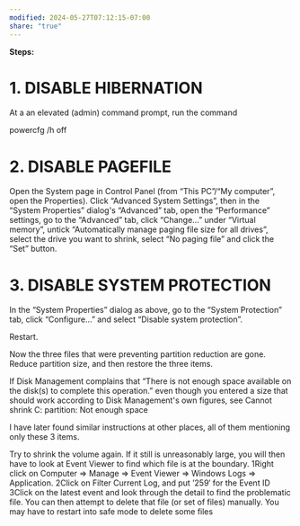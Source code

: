 ```yaml
---
modified: 2024-05-27T07:12:15-07:00
share: "true"
---
```

**Steps:**

# 1. DISABLE HIBERNATION

At a an elevated (admin) command prompt, run the command

powercfg /h off

# 2. DISABLE PAGEFILE

Open the System page in Control Panel (from “This PC”/“My computer”, open the Properties). Click “Advanced System Settings”, then in the “System Properties” dialog's “Advanced” tab, open the “Performance” settings, go to the “Advanced” tab, click “Change…” under “Virtual memory”, untick “Automatically manage paging file size for all drives”, select the drive you want to shrink, select “No paging file” and click the “Set” button.

# 3. DISABLE SYSTEM PROTECTION

In the “System Properties” dialog as above, go to the “System Protection” tab, click “Configure…” and select “Disable system protection”.

Restart.

Now the three files that were preventing partition reduction are gone. Reduce partition size, and then restore the three items.

If Disk Management complains that “There is not enough space available on the disk(s) to complete this operation.” even though you entered a size that should work according to Disk Management's own figures, see Cannot shrink C: partition: Not enough space

I have later found similar instructions at other places, all of them mentioning only these 3 items.

Try to shrink the volume again. If it still is unreasonably large, you will then have to look at Event Viewer to find which file is at the boundary. 1Right click on Computer => Manage => Event Viewer => Windows Logs => Application. 2Click on Filter Current Log, and put ’259′ for the Event ID 3Click on the latest event and look through the detail to find the problematic file. You can then attempt to delete that file (or set of files) manually. You may have to restart into safe mode to delete some files